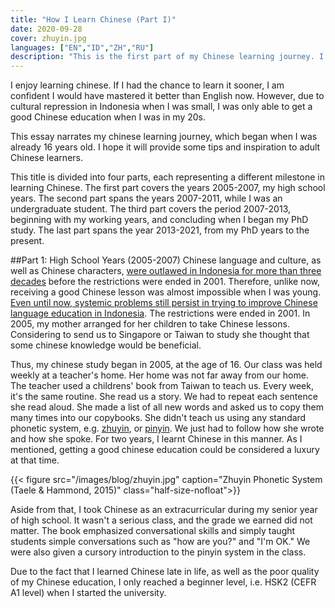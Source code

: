 ```yaml
---
title: "How I Learn Chinese (Part I)"
date: 2020-09-28
cover: zhuyin.jpg
languages: ["EN","ID","ZH","RU"]
description: "This is the first part of my Chinese learning journey. I hope readers will discover some helpful tips and inspiration for their Chinese learning."
---
```


I enjoy learning chinese. If I had the chance to learn it sooner, I am confident I would have mastered it better than English now. However, due to cultural repression in Indonesia when I was small, I was only able to get a good Chinese education when I was in my 20s. 

This essay narrates my chinese learning journey, which began when I was already 16 years old. I hope it will provide some tips and inspiration to adult Chinese learners. 

This title is divided into four parts, each representing a different milestone in learning Chinese. The first part covers the years 2005-2007, my high school years. The second part spans the years 2007-2011, while I was an undergraduate student. The third part covers the period 2007-2013, beginning with my working years, and concluding when I began my PhD study. The last part spans the year 2013-2021, from my PhD years to the present. 

##Part 1: High School Years (2005-2007)
Chinese language and culture, as well as Chinese characters, [were outlawed in Indonesia for more than three decades](https://en.wikipedia.org/wiki/Legislation_on_Chinese_Indonesians) before the restrictions were ended in 2001. Therefore, unlike now, receiving a good Chinese lesson was almost impossible when I was young. [Even until now, systemic problems still persist in trying to improve Chinese language education in Indonesia](https://www.thejakartapost.com/academia/2021/08/19/indonesia-tries-to-embrace-chinese-language-but-problems-persist.html). The restrictions were ended in 2001. In 2005, my mother arranged for her children to take Chinese lessons. Considering to send us to Singapore or Taiwan to study she thought that some chinese knowledge would be beneficial. 

Thus, my chinese study began in 2005, at the age of 16. Our class was held weekly at a teacher's home. Her home was not far away from our home. The teacher used a childrens' book from Taiwan to teach us. Every week, it's the same routine. She read us a story. We had to repeat each sentence she read aloud. She made a list of all new words and asked us to copy them many times into our copybooks. She didn't teach us using any standard phonetic system, e.g. [zhuyin](https://en.wikipedia.org/wiki/Bopomofo), or [pinyin](https://en.wikipedia.org/wiki/Pinyin). We just had to follow how she wrote and how she spoke. For two years, I learnt Chinese in this manner. As I mentioned, getting a good chinese education could be considered a luxury at that time. 

{{< figure src="/images/blog/zhuyin.jpg" caption="Zhuyin Phonetic System (Taele & Hammond, 2015)" class="half-size-nofloat">}}

Aside from that, I took Chinese as an extracurricular during my senior year of high school. It wasn't a serious class, and the grade we earned did not matter. The book emphasized conversational skills and simply taught students simple conversations such as "how are you?" and "I'm OK." We were also given a cursory introduction to the pinyin system in the class.

Due to the fact that I learned Chinese late in life, as well as the poor quality of my Chinese education, I only reached a beginner level, i.e. HSK2 (CEFR A1 level) when I started the university. 







 



